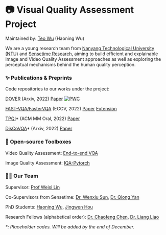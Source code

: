 # :camera: Visual Quality Assessment Project
Maintained by: [Teo Wu](teowu.github.io) (Haoning Wu)

We are a young research team from [Nanyang Technological University (NTU)](ntu.edu.sg) and [Sensetime Research](sensetime.com), aiming to build efficient and explainable Image and Video Quality Assessment approaches as well as exploring the perceptual mechanisms behind the human quality perception.

### :sparkles: Publications & Preprints

Code repositories to our works under the project:

[DOVER](https://github.com/VideoQualityAssessment/DOVER) (Arxiv, 2022) [Paper](https://arxiv.org/abs/2211.04894) [![PWC](https://img.shields.io/endpoint.svg?url=https://paperswithcode.com/badge/disentangling-aesthetic-and-technical-effects/video-quality-assessment-on-live-fb-lsvq)](https://paperswithcode.com/sota/video-quality-assessment-on-live-fb-lsvq?p=disentangling-aesthetic-and-technical-effects)

[FAST-VQA/FasterVQA](https://github.com/VideoQualityAssessment/FAST-VQA-and-FasterVQA) (ECCV, 2022) [Paper](https://arxiv.org/abs/2207.02595) [Extension](https://arxiv.org/abs/2210.05357) 

[TPQI](https://github.com/uolmm/tpqi)\* (ACM MM Oral, 2022) [Paper](https://arxiv.org/abs/2207.03723)

[DisCoVQA](https://github.com/VideoQualityAssessment/DisCoVQA)\* (Arxiv, 2022) [Paper](https://arxiv.org/abs/2206.09853)

### :toolbox: Open-source Toolboxes

Video Quality Assessment: [End-to-end VQA](https://github.com/VideoQualityAssessment/FAST-VQA-and-FasterVQA)

Image Quality Assessment: [IQA-Pytorch](https://github.com/chaofengc/IQA-Pytorch)

### :man::woman: Our Team

Supervisor: [Prof Weisi Lin](https://personal.ntu.edu.sg/wslin/Home.html)

Co-Supervisors from Sensetime: [Dr. Wenxiu Sun](wenxiusun.com), [Dr. Qiong Yan](https://scholar.google.com/citations?user=uT9CtPYAAAAJ&hl=en)

PhD Students: [Haoning Wu](https://github.com/teowu), [Jingwen Hou](https://github.com/jingwenh)

Research Fellows (alphabetical order): [Dr. Chaofeng Chen](https://chaofengc.github.io), [Dr. Liang Liao](https://liaoliang92.github.io/homepage/)

*\*: Placeholder codes. Will be added by the end of December.*
